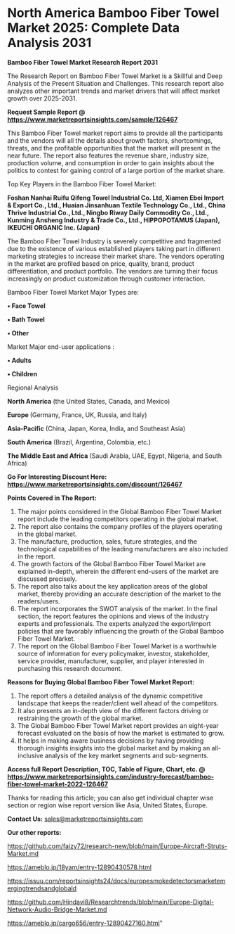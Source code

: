 # North America Bamboo Fiber Towel Market 2025: Complete Data Analysis 2031

<strong>Bamboo Fiber Towel Market Research Report 2031</strong>

The Research Report on Bamboo Fiber Towel Market is a Skillful and Deep Analysis of the Present Situation and Challenges. This research report also analyzes other important trends and market drivers that will affect market growth over 2025-2031.

<strong>Request Sample Report @ <a href=https://www.marketreportsinsights.com/sample/126467>https://www.marketreportsinsights.com/sample/126467</a></strong>

This Bamboo Fiber Towel market report aims to provide all the participants and the vendors will all the details about growth factors, shortcomings, threats, and the profitable opportunities that the market will present in the near future. The report also features the revenue share, industry size, production volume, and consumption in order to gain insights about the politics to contest for gaining control of a large portion of the market share.

Top Key Players in the Bamboo Fiber Towel Market:

<strong>Foshan Nanhai Ruifu Qifeng Towel Industrial Co. Ltd, Xiamen Ebei Import & Export Co., Ltd., Huaian Jinsanhuan Textile Technology Co., Ltd., China Thrive Industrial Co., Ltd., Ningbo Riway Daily Commodity Co., Ltd., Kunming Ansheng Industry & Trade Co., Ltd., HIPPOPOTAMUS (Japan), IKEUCHI ORGANIC Inc. (Japan)</strong>

The Bamboo Fiber Towel Industry is severely competitive and fragmented due to the existence of various established players taking part in different marketing strategies to increase their market share. The vendors operating in the market are profiled based on price, quality, brand, product differentiation, and product portfolio. The vendors are turning their focus increasingly on product customization through customer interaction.

Bamboo Fiber Towel Market Major Types are:

<strong>• Face Towel

• Bath Towel

• Other</strong>

Market Major end-user applications :

<strong>• Adults

• Children</strong>

Regional Analysis

</u><strong><b>North America</b></strong> (the United States, Canada, and Mexico)

<strong><b>Europe </b></strong>(Germany, France, UK, Russia, and Italy)

<strong><b>Asia-Pacific</b></strong> (China, Japan, Korea, India, and Southeast Asia)

<strong><b>South America</b></strong> (Brazil, Argentina, Colombia, etc.)

<strong><b>The Middle East and Africa</b></strong> (Saudi Arabia, UAE, Egypt, Nigeria, and South Africa)

<strong>Go For Interesting Discount Here: <a href=https://www.marketreportsinsights.com/discount/126467>https://www.marketreportsinsights.com/discount/126467</a></strong>

<strong>Points Covered in The Report:</strong>
<ol>
  <li>The major points considered in the Global Bamboo Fiber Towel Market report include the leading competitors operating in the global market.</li>
  <li>The report also contains the company profiles of the players operating in the global market.</li>
  <li>The manufacture, production, sales, future strategies, and the technological capabilities of the leading manufacturers are also included in the report.</li>
  <li>The growth factors of the Global Bamboo Fiber Towel Market are explained in-depth, wherein the different end-users of the market are discussed precisely.</li>
  <li>The report also talks about the key application areas of the global market, thereby providing an accurate description of the market to the readers/users.</li>
  <li>The report incorporates the SWOT analysis of the market. In the final section, the report features the opinions and views of the industry experts and professionals. The experts analyzed the export/import policies that are favorably influencing the growth of the Global Bamboo Fiber Towel Market.</li>
  <li>The report on the Global Bamboo Fiber Towel Market is a worthwhile source of information for every policymaker, investor, stakeholder, service provider, manufacturer, supplier, and player interested in purchasing this research document.</li>
</ol>
<strong>Reasons for Buying Global Bamboo Fiber Towel Market Report:</strong>

<ol>
  <li>The report offers a detailed analysis of the dynamic competitive landscape that keeps the reader/client well ahead of the competitors.</li>
  <li>It also presents an in-depth view of the different factors driving or restraining the growth of the global market.</li>
  <li>The Global Bamboo Fiber Towel Market report provides an eight-year forecast evaluated on the basis of how the market is estimated to grow.</li>
  <li>It helps in making aware business decisions by having providing thorough insights insights into the global market and by making an all-inclusive analysis of the key market segments and sub-segments.</li>
</ol>
<strong>Access full Report Description, TOC, Table of Figure, Chart, etc. @ <a href=https://www.marketreportsinsights.com/industry-forecast/bamboo-fiber-towel-market-2022-126467>https://www.marketreportsinsights.com/industry-forecast/bamboo-fiber-towel-market-2022-126467</a></strong>


Thanks for reading this article; you can also get individual chapter wise section or region wise report version like Asia, United States, Europe.

<strong>Contact Us:</strong>
sales@marketreportsinsights.com

<strong>Our other reports:</strong>

<a href=https://github.com/faizy72/research-new/blob/main/Europe-Aircraft-Struts-Market.md>https://github.com/faizy72/research-new/blob/main/Europe-Aircraft-Struts-Market.md</a>

<a href=https://ameblo.jp/18yam/entry-12890430578.html>https://ameblo.jp/18yam/entry-12890430578.html</a>

<a href=https://issuu.com/reportsinsights24/docs/europesmokedetectorsmarketemergingtrendsandglobald>https://issuu.com/reportsinsights24/docs/europesmokedetectorsmarketemergingtrendsandglobald</a>

<a href=https://github.com/Hindavi8/Researchtrends/blob/main/Europe-Digital-Network-Audio-Bridge-Market.md>https://github.com/Hindavi8/Researchtrends/blob/main/Europe-Digital-Network-Audio-Bridge-Market.md</a>

<a href=https://ameblo.jp/cargo656/entry-12890427160.html>https://ameblo.jp/cargo656/entry-12890427160.html</a>"
